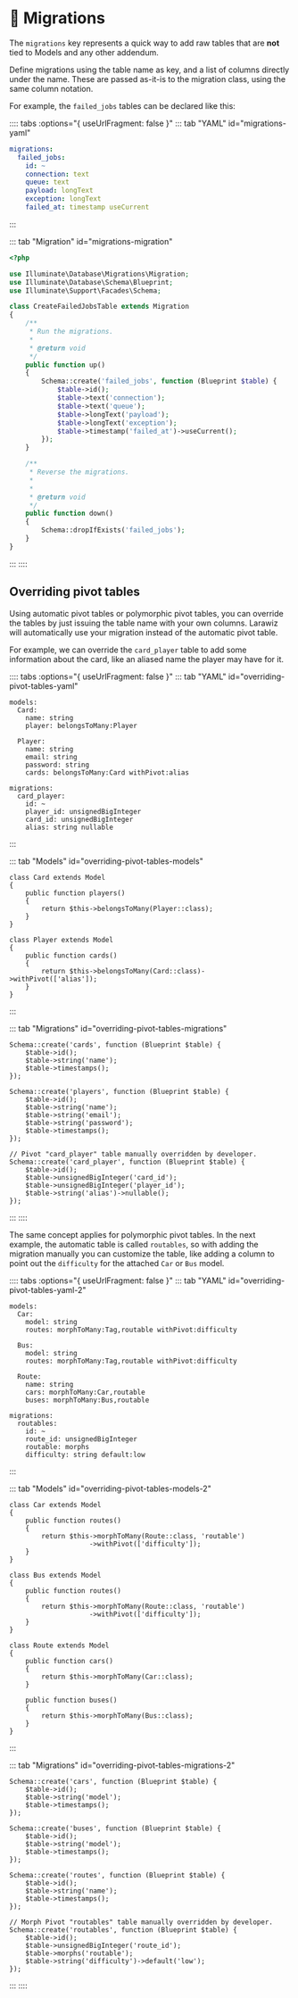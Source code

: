 # 📝 Migrations

The `migrations` key represents a quick way to add raw tables that are **not** tied to Models and any other addendum. 

Define migrations using the table name as key, and a list of columns directly under the name. These are passed as-it-is to the migration class, using the same column notation.

For example, the `failed_jobs` tables can be declared like this:

:::: tabs :options="{ useUrlFragment: false }"
::: tab "YAML" id="migrations-yaml"
```yaml
migrations:
  failed_jobs:
    id: ~
    connection: text
    queue: text
    payload: longText
    exception: longText
    failed_at: timestamp useCurrent
```
:::

::: tab "Migration" id="migrations-migration"
```php
<?php

use Illuminate\Database\Migrations\Migration;
use Illuminate\Database\Schema\Blueprint;
use Illuminate\Support\Facades\Schema;

class CreateFailedJobsTable extends Migration
{
    /**
     * Run the migrations.
     *
     * @return void
     */
    public function up()
    {
        Schema::create('failed_jobs', function (Blueprint $table) {
            $table->id();
            $table->text('connection');
            $table->text('queue');
            $table->longText('payload');
            $table->longText('exception');
            $table->timestamp('failed_at')->useCurrent();
        });
    }

    /**
     * Reverse the migrations.
     *
     *
     * @return void
     */
    public function down()
    {
        Schema::dropIfExists('failed_jobs');
    }
}
```
:::
::::

## Overriding pivot tables

Using automatic pivot tables or polymorphic pivot tables, you can override the tables by just issuing the table name with your own columns. Larawiz will automatically use your migration instead of the automatic pivot table.

For example, we can override the `card_player` table to add some information about the card, like an aliased name the player may have for it.

:::: tabs :options="{ useUrlFragment: false }"
::: tab "YAML" id="overriding-pivot-tables-yaml"
```yaml{12-17}
models:  
  Card:
    name: string
    player: belongsToMany:Player

  Player:
    name: string
    email: string
    password: string
    cards: belongsToMany:Card withPivot:alias

migrations:
  card_player:
    id: ~
    player_id: unsignedBigInteger
    card_id: unsignedBigInteger    
    alias: string nullable
```
:::

::: tab "Models" id="overriding-pivot-tables-models"
```php{13}
class Card extends Model
{
    public function players()
    {
        return $this->belongsToMany(Player::class);
    }
}

class Player extends Model
{
    public function cards()
    {
        return $this->belongsToMany(Card::class)->withPivot(['alias']);
    }
}
```
:::

::: tab "Migrations" id="overriding-pivot-tables-migrations"
```php{15-21}
Schema::create('cards', function (Blueprint $table) {
    $table->id();
    $table->string('name');
    $table->timestamps();
});

Schema::create('players', function (Blueprint $table) {
    $table->id();
    $table->string('name');
    $table->string('email');
    $table->string('password');
    $table->timestamps();
});

// Pivot "card_player" table manually overridden by developer.
Schema::create('card_player', function (Blueprint $table) {
    $table->id();
    $table->unsignedBigInteger('card_id');
    $table->unsignedBigInteger('player_id');
    $table->string('alias')->nullable();
});
```
:::
::::

The same concept applies for polymorphic pivot tables. In the next example, the automatic table is called `routables`, so with adding the migration manually you can customize the table, like adding a column to point out the `difficulty` for the attached `Car` or `Bus` model.

:::: tabs :options="{ useUrlFragment: false }"
::: tab "YAML" id="overriding-pivot-tables-yaml-2"
```yaml{16-20}
models:  
  Car:
    model: string
    routes: morphToMany:Tag,routable withPivot:difficulty

  Bus:
    model: string
    routes: morphToMany:Tag,routable withPivot:difficulty

  Route:
    name: string
    cars: morphToMany:Car,routable
    buses: morphToMany:Bus,routable

migrations:
  routables:
    id: ~
    route_id: unsignedBigInteger
    routable: morphs
    difficulty: string default:low
```
:::

::: tab "Models" id="overriding-pivot-tables-models-2"
```php{6,15}
class Car extends Model
{
    public function routes()
    {
        return $this->morphToMany(Route::class, 'routable')
                    ->withPivot(['difficulty']);
    }
}

class Bus extends Model
{
    public function routes()
    {
        return $this->morphToMany(Route::class, 'routable')
                    ->withPivot(['difficulty']);
    }
}

class Route extends Model
{
    public function cars()
    {
        return $this->morphToMany(Car::class);
    }
    
    public function buses()
    {
        return $this->morphToMany(Bus::class);
    }
}
```
:::

::: tab "Migrations" id="overriding-pivot-tables-migrations-2"
```php{19-25}
Schema::create('cars', function (Blueprint $table) {
    $table->id();
    $table->string('model');
    $table->timestamps();
});

Schema::create('buses', function (Blueprint $table) {
    $table->id();
    $table->string('model');
    $table->timestamps();
});

Schema::create('routes', function (Blueprint $table) {
    $table->id();
    $table->string('name');
    $table->timestamps();
});

// Morph Pivot "routables" table manually overridden by developer.
Schema::create('routables', function (Blueprint $table) {
    $table->id();
    $table->unsignedBigInteger('route_id');
    $table->morphs('routable');
    $table->string('difficulty')->default('low');
});
```
:::
::::